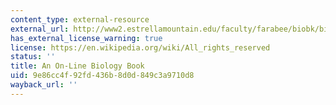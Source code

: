 ```yaml
---
content_type: external-resource
external_url: http://www2.estrellamountain.edu/faculty/farabee/biobk/biobooktoc.html
has_external_license_warning: true
license: https://en.wikipedia.org/wiki/All_rights_reserved
status: ''
title: An On-Line Biology Book
uid: 9e86cc4f-92fd-436b-8d0d-849c3a9710d8
wayback_url: ''
---
```

